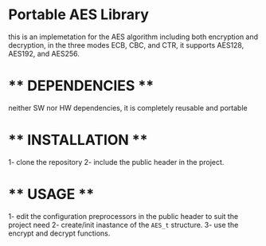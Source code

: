 # **Portable AES Library**
this is an implemetation for the AES algorithm including both encryption and decryption, in the three modes ECB, CBC, and CTR, it supports AES128, AES192, and AES256.

# ** DEPENDENCIES **
neither SW nor HW dependencies, it is completely reusable and portable

# ** INSTALLATION **
1- clone the repository
2- include the public header in the project.

# ** USAGE **
1- edit the configuration preprocessors in the public header to suit the project need
2- create/init inastance of the `AES_t` structure.
3- use the encrypt and decrypt functions. 